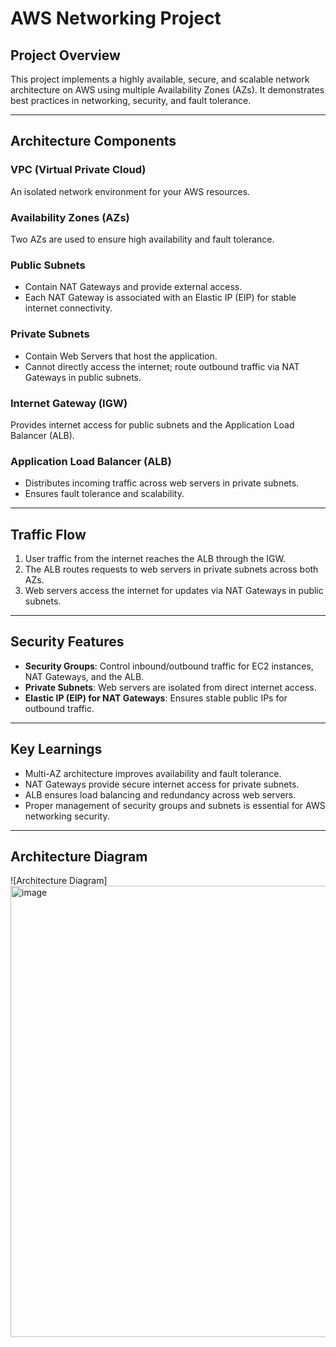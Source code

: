 # AWS Networking Project

## Project Overview
This project implements a highly available, secure, and scalable network architecture on AWS using multiple Availability Zones (AZs). It demonstrates best practices in networking, security, and fault tolerance.

---

## Architecture Components

### VPC (Virtual Private Cloud)
An isolated network environment for your AWS resources.

### Availability Zones (AZs)
Two AZs are used to ensure high availability and fault tolerance.

### Public Subnets
- Contain NAT Gateways and provide external access.
- Each NAT Gateway is associated with an Elastic IP (EIP) for stable internet connectivity.

### Private Subnets
- Contain Web Servers that host the application.
- Cannot directly access the internet; route outbound traffic via NAT Gateways in public subnets.

### Internet Gateway (IGW)
Provides internet access for public subnets and the Application Load Balancer (ALB).

### Application Load Balancer (ALB)
- Distributes incoming traffic across web servers in private subnets.
- Ensures fault tolerance and scalability.

---

## Traffic Flow
1. User traffic from the internet reaches the ALB through the IGW.
2. The ALB routes requests to web servers in private subnets across both AZs.
3. Web servers access the internet for updates via NAT Gateways in public subnets.

---

## Security Features
- **Security Groups**: Control inbound/outbound traffic for EC2 instances, NAT Gateways, and the ALB.
- **Private Subnets**: Web servers are isolated from direct internet access.
- **Elastic IP (EIP) for NAT Gateways**: Ensures stable public IPs for outbound traffic.

---

## Key Learnings
- Multi-AZ architecture improves availability and fault tolerance.
- NAT Gateways provide secure internet access for private subnets.
- ALB ensures load balancing and redundancy across web servers.
- Proper management of security groups and subnets is essential for AWS networking security.

---

## Architecture Diagram


![Architecture Diagram]<img width="940" height="722" alt="image" src="https://github.com/user-attachments/assets/6e90c6c1-9297-411e-b04c-6cd9a3645647" />

